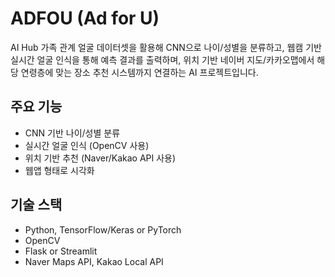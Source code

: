 # ADFOU (Ad for U)

AI Hub 가족 관계 얼굴 데이터셋을 활용해 CNN으로 나이/성별을 분류하고,
웹캠 기반 실시간 얼굴 인식을 통해 예측 결과를 출력하며,
위치 기반 네이버 지도/카카오맵에서 해당 연령층에 맞는 장소 추천 시스템까지 연결하는 AI 프로젝트입니다.

## 주요 기능

- CNN 기반 나이/성별 분류
- 실시간 얼굴 인식 (OpenCV 사용)
- 위치 기반 추천 (Naver/Kakao API 사용)
- 웹앱 형태로 시각화

## 기술 스택

- Python, TensorFlow/Keras or PyTorch
- OpenCV
- Flask or Streamlit
- Naver Maps API, Kakao Local API
